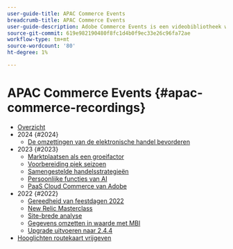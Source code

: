 ```yaml
---
user-guide-title: APAC Commerce Events
breadcrumb-title: APAC Commerce Events
user-guide-description: Adobe Commerce Events is een videobibliotheek waar experts en collega's hun gedachten en ideeën over het gebruik van Adobe Commerce hebben gedeeld.
source-git-commit: 619e982190480f8fc1d4b0f9ec33e26c96fa72ae
workflow-type: tm+mt
source-wordcount: '80'
ht-degree: 1%

---
```



# APAC Commerce Events {#apac-commerce-recordings}

+ [Overzicht](overview.md)
+ 2024 {#2024}
   + [De omzettingen van de elektronische handel bevorderen](2024/ecommerce-conversions.md)
+ 2023 {#2023}
   + [Marktplaatsen als een groeifactor](2023/marketplaces.md)
   + [Voorbereiding piek seizoen](2023/peak-season-prep.md)
   + [Samengestelde handelsstrategieën](2023/composable-commerce.md)
   + [Persoonlijke functies van AI](2023/ai-personalisation.md)
   + [PaaS Cloud Commerce van Adobe](2023/adobes-paas-cloud-commerce.md)
+ 2022 {#2022}
   + [Gereedheid van feestdagen 2022](2022/holiday.md)
   + [New Relic Masterclass](2022/new-relic.md)
   + [Site-brede analyse](2022/analysis-tool.md)
   + [Gegevens omzetten in waarde met MBI](2022/mbi.md)
   + [Upgrade uitvoeren naar 2.4.4](2022/upgrade.md)
+ [Hooglichten routekaart vrijgeven](release-highlights.md)

<!--+ Commerce Events {#commerce-events}
  + [Overview](commerce-events/overview.md)
  + 2022 {#2022}
    + [Top Tips and Tricks for Adobe Campaign Standard](customer-journeys/2022/tips-and-tricks.md)
    + [Develop and customize data models in Adobe [!DNL Campaign Classic]](customer-journeys/2022/data-models.md)

+ Data and insights {#commerce-release-updates}
  + [Overview](commerce-release-updates/overview.md)
  + 2022 {#2022}
    + [Innovations and trends](data-and-insights/2022/innovations.md)
    + [Sensei and Analysis Workspace](data-and-insights/2022/sensei.md)
    + [Personalize and automate with Adobe Target](data-and-insights/2022/personalize.md)
    + [Analytics and Target applications for Mobile and Apps](data-and-insights/2022/mobile-and-apps.md)
    + [Cross Device Analytics and Customer Journey Analytics](data-and-insights/2022/cross-device-analytics.md) -->